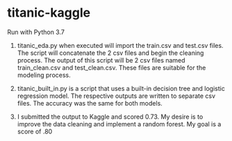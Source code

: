 # titanic-kaggle

Run with Python 3.7

1. titanic_eda.py when executed will import the train.csv and test.csv files. The script will 
concatenate the 2 csv files and begin the cleaning process. The output of this script will be 2 
csv files named train_clean.csv and test_clean.csv. These files are suitable for the modeling process.

2. titanic_built_in.py is a script that uses a built-in decision tree and logistic regression model.
The respective outputs are written to separate csv files. The accuracy was the same for both models.

4. I submitted the output to Kaggle and scored 0.73. My desire is to improve the data cleaning and
implement a random forest. My goal is a score of .80
